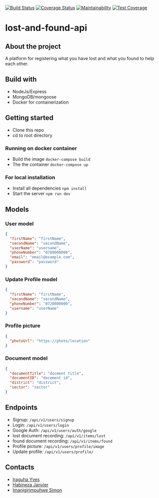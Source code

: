 [![Build Status](https://travis-ci.com/YvesIraguha/lost-and-found-api.svg?branch=develop)](https://travis-ci.com/YvesIraguha/lost-and-found-api)
[![Coverage Status](https://coveralls.io/repos/github/YvesIraguha/lost-and-found-api/badge.svg)](https://coveralls.io/github/YvesIraguha/lost-and-found-api)
[![Maintainability](https://api.codeclimate.com/v1/badges/0dae901bbd05b9beb243/maintainability)](https://codeclimate.com/github/YvesIraguha/lost-and-found-api/maintainability)
[![Test Coverage](https://api.codeclimate.com/v1/badges/0dae901bbd05b9beb243/test_coverage)](https://codeclimate.com/github/YvesIraguha/lost-and-found-api/test_coverage)

# lost-and-found-api

## About the project

A platform for registering what you have lost and what you found to help each other.

## Build with

- NodeJs/Express
- MongoDB/mongoose
- Docker for containerization

## Getting started

- Clone this repo
- cd to root directory
### Running on docker container

- Build the image `docker-compose build`
- The the container `docker-compose up`

### For local installation
- Install all dependencies `npm install`
- Start the server `npm run dev`



## Models

### User model

```json
{
  "firstName": "firstName",
  "secondName": "secondName",
  "userName": "username",
  "phoneNumber": "0780000000",
  "email": "email@example.com",
  "password": "password"
}
```

### Update Profile model

```json
{
  "firstName": "firstName",
  "secondName": "secondName",
  "phoneNumber": "0720000000",
  "username": "userName"
}
```

### Profile picture

```json
{
  "photoUrl": "https://photo/location"
}
```

### Document model

```json
{
  "documentTitle": "docment title",
  "documentID": "docement id",
  "district": "district",
  "sector": "sector"
}
```

## Endpoints

- Signup: `/api/v1/users/signup`
- Login: `/api/v1/users/login`
- Google Auth: `/api/v1/users/auth/google`
- lost document recording: `/api/v1/items/lost`
- found document recording: `/api/v1/items/found`
- Profile picture: `/api/v1/users/profile/image`
- Update profile: `/api/v1/users/profile/`

## Contacts

- [Iraguha Yves](https://github.com/YvesIraguha)
- [Habineza Janvier](https://github.com/Habinezajanvier)
- [Imanigirimpuhwe Simon](https://github.com/SimonImanigirimpuhwe)
